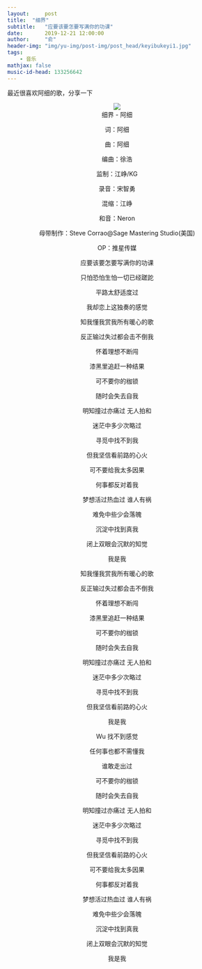 ```yaml
---
layout:     post
title:  "细界"
subtitle:   "应要该要怎要写满你的功课"
date:       2019-12-21 12:00:00
author:     "俞"
header-img: "img/yu-img/post-img/post_head/keyibukeyi1.jpg"
tags:
    - 音乐
mathjax: false
music-id-head: 133256642
---
```


最近很喜欢阿细的歌，分享一下

<div align="center"><img src='https://timgsa.baidu.com/timg?image&quality=80&size=b9999_10000&sec=1576946982534&di=147597ce2485cccb35c1ca6dafc3fca8&imgtype=0&src=http%3A%2F%2Fimg3.doubanio.com%2Fview%2Fnote%2Fl%2Fpublic%2Fp57262752.jpg'/></div><div align="center">
细界 - 阿细


词：阿细


曲：阿细


编曲：徐浩


监制：江峥/KG


录音：宋智勇


混缩：江峥


和音：Neron


母带制作：Steve Corrao@Sage Mastering Studio(美国)


OP：推星传媒


应要该要怎要写满你的功课



只怕恐怕生怕一切已经蹉跎


平路太舒适度过


我却恋上这独奏的感觉


知我懂我赏我所有暖心的歌


反正输过失过都会击不倒我


怀着理想不断闯


漆黑里追赶一种结果


可不要你的枷锁


随时会失去自我


明知撞过亦痛过 无人拍和


迷茫中多少次略过


寻觅中找不到我


但我坚信看前路的心火


可不要给我太多因果


何事都反对着我


梦想活过热血过 谁人有祸


难免中些少会落魄


沉淀中找到真我


闭上双眼会沉默的知觉


我是我


知我懂我赏我所有暖心的歌


反正输过失过都会击不倒我


怀着理想不断闯


漆黑里追赶一种结果


可不要你的枷锁


随时会失去自我


明知撞过亦痛过 无人拍和


迷茫中多少次略过


寻觅中找不到我


但我坚信看前路的心火


我是我


Wu 找不到感觉


任何事也都不需懂我

谁敢走出过


可不要你的枷锁


随时会失去自我


明知撞过亦痛过 无人拍和


迷茫中多少次略过


寻觅中找不到我


但我坚信看前路的心火


可不要给我太多因果


何事都反对着我


梦想活过热血过 谁人有祸


难免中些少会落魄


沉淀中找到真我


闭上双眼会沉默的知觉


我是我